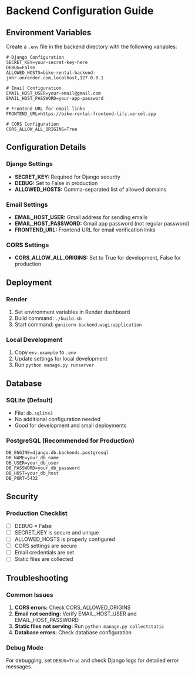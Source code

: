 # Backend Configuration Guide

## Environment Variables

Create a `.env` file in the backend directory with the following variables:

```env
# Django Configuration
SECRET_KEY=your-secret-key-here
DEBUG=False
ALLOWED_HOSTS=bike-rental-backend-jmhr.onrender.com,localhost,127.0.0.1

# Email Configuration
EMAIL_HOST_USER=your-email@gmail.com
EMAIL_HOST_PASSWORD=your-app-password

# Frontend URL for email links
FRONTEND_URL=https://bike-rental-frontend-lifz.vercel.app

# CORS Configuration
CORS_ALLOW_ALL_ORIGINS=True
```

## Configuration Details

### Django Settings
- **SECRET_KEY:** Required for Django security
- **DEBUG:** Set to False in production
- **ALLOWED_HOSTS:** Comma-separated list of allowed domains

### Email Settings
- **EMAIL_HOST_USER:** Gmail address for sending emails
- **EMAIL_HOST_PASSWORD:** Gmail app password (not regular password)
- **FRONTEND_URL:** Frontend URL for email verification links

### CORS Settings
- **CORS_ALLOW_ALL_ORIGINS:** Set to True for development, False for production

## Deployment

### Render
1. Set environment variables in Render dashboard
2. Build command: `./build.sh`
3. Start command: `gunicorn backend.wsgi:application`

### Local Development
1. Copy `env.example` to `.env`
2. Update settings for local development
3. Run `python manage.py runserver`

## Database

### SQLite (Default)
- File: `db.sqlite3`
- No additional configuration needed
- Good for development and small deployments

### PostgreSQL (Recommended for Production)
```env
DB_ENGINE=django.db.backends.postgresql
DB_NAME=your_db_name
DB_USER=your_db_user
DB_PASSWORD=your_db_password
DB_HOST=your_db_host
DB_PORT=5432
```

## Security

### Production Checklist
- [ ] DEBUG = False
- [ ] SECRET_KEY is secure and unique
- [ ] ALLOWED_HOSTS is properly configured
- [ ] CORS settings are secure
- [ ] Email credentials are set
- [ ] Static files are collected

## Troubleshooting

### Common Issues
1. **CORS errors:** Check CORS_ALLOWED_ORIGINS
2. **Email not sending:** Verify EMAIL_HOST_USER and EMAIL_HOST_PASSWORD
3. **Static files not serving:** Run `python manage.py collectstatic`
4. **Database errors:** Check database configuration

### Debug Mode
For debugging, set `DEBUG=True` and check Django logs for detailed error messages. 